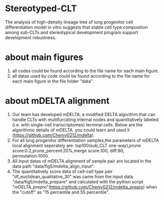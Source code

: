 # Stereotyped-CLT
The analysis of high-density lineage tree of lung progenitor cell differentiation model in vitro suggests that stable cell type composition among sub-CLTs and stereotypical development program support development robustness.
# about main figures 
1. all codes could be found according to the file name for each main figure.
2. all datas used by code could be found according to the file name for each main figure in the file folder "data".
# about mDELTA alignment 
1. Our team has developed mDELTA, a modified DELTA algorithm that can handle CLTs with multifurcating internal nodes and quantitatively labeled (i.e. with single-cell transcriptomes) terminal cells. Below are the algorithmic details of mDELTA. you could learn and used it (https://github.com/Chenjy0212/mdelta). 
2. For all lung progenitor differentiation samples,the parameters of mDELTA local alignment seperately are: top100(sub_CLT one-way),prune score:0.2,prune_percent:20%,merge score:100, diff:90, permutation:1000.
3. All input datas of mDELTA alignment of sample pair are located in the data path "data/fig5/mdelta_align_input".
4. The quantitatively score data of cell-cell type pair "df_euclidean_qualitative_30" was came from the input data "data/fig5/mdelta_prepare" and calculated with the python script "mDELTA_prepro"(https://github.com/Chenjy0212/mdelta_prepro) when the "cutoff" as "15 percentile and 55 percentile". 

